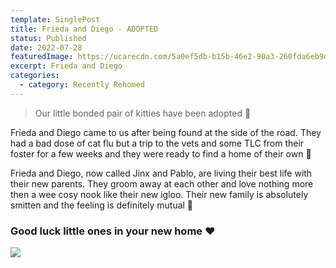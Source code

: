 ```yaml
---
template: SinglePost
title: Frieda and Diego - ADOPTED
status: Published
date: 2022-07-28
featuredImage: https://ucarecdn.com/5a0ef5db-b15b-46e2-90a3-260fda6eb9d2/-/crop/211x317/22,26/-/preview/-/rotate/90/
excerpt: Frieda and Diego
categories:
  - category: Recently Rehomed
---
```

> Our little bonded pair of kitties have been adopted 🤗


Frieda and Diego came to us after being found at the side of the road. They had a bad dose of cat flu but a trip to the vets and some TLC from their foster for a few weeks and they were ready to find a home of their own 🏡


Frieda and Diego, now called Jinx and Pablo, are living their best life with their new parents. They groom away at each other and love nothing more then a wee cosy nook like their new igloo. Their new family is absolutely smitten and the feeling is definitely mutual 🥰



### **Good luck little ones in your new home ❤️**

![](https://ucarecdn.com/e54c751e-74f0-4c4d-8212-eea057175d91/)